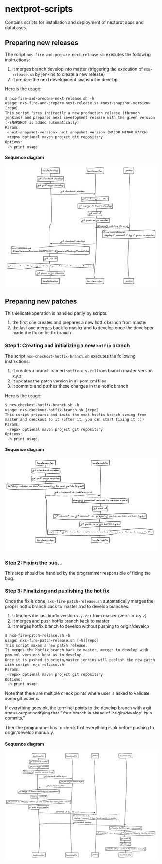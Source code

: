 # nextprot-scripts


Contains scripts for installation and deployment of nextprot apps and databases.

## Preparing new releases

The script `nxs-fire-and-prepare-next-release.sh` executes the following instructions:

1. it merges branch develop into master (triggering the execution of `nxs-release.sh` by jenkins to create a new release)
2. it prepare the next development snapshot in develop

Here is the usage:

```
$ nxs-fire-and-prepare-next-release.sh -h
usage: nxs-fire-and-prepare-next-release.sh <next-snapshot-version> [repo]
This script fires indirectly a new production release (through jenkins) and prepares next development release with the given version (-SNAPSHOT is added automatically)
Params:
 <next-snapshot-version> next snapshot version (MAJOR.MINOR.PATCH)
 <repo> optional maven project git repository
Options:
 -h print usage
```

#### Sequence diagram

![diagram](doc/export/fire-and-prepare-next-release.png)

## Preparing new patches

This delicate operation is handled partly by scripts:

1. the first one creates and prepares a new hotfix branch from master
2. the last one merges back to master and to develop once the developer made the fix on hotfix branch

### Step 1: Creating and initializing a new `hotfix` branch

The script `nxs-checkout-hotfix-branch.sh` executes the following instructions:

1. it creates a branch named `hotfix-x.y.z+1` from branch master version x.y.z
2. it updates the patch version in all pom.xml files
3. it commits and pushes those changes in the hotfix branch

Here is the usage:

```
$ nxs-checkout-hotfix-branch.sh -h
usage: nxs-checkout-hotfix-branch.sh [repo]
This script prepares and inits the next hotfix branch coming from master and checkout to it (after it, you can start fixing it :))
Params:
 <repo> optional maven project git repository
Options:
 -h print usage
```

#### Sequence diagram

![diagram](doc/export/checkout-hotfix-branch.png)

### Step 2: Fixing the bug...

This step should be handled by the programmer responsible of fixing the bug.

### Step 3: Finalizing and publishing the hot fix

Once the fix is done, `nxs-fire-patch-release.sh` automatically merges the proper hotfix branch back to master and to develop branches:

1. it fetches the last hotfix version `x.y.z+1` from master (version x.y.z)
2. it merges and push hotfix branch back to master
3. it merges hotfix branch to develop without pushing to origin/develop

```
$ nxs-fire-patch-release.sh -h
usage: nxs-fire-patch-release.sh [-h][repo]
This script makes a new patch release.
It merges the hotfix branch back to master, merges to develop with pom.xml versions kept as in develop.
Once it is pushed to origin/master jenkins will publish the new patch with script 'nxs-release.sh'
Params:
 <repo> optional maven project git repository
Options:
 -h print usage
```

Note that there are multiple check points where user is asked to validate some git actions.

If everything goes ok, the terminal points to the develop branch with a git status output
notifying that "Your branch is ahead of 'origin/develop' by n commits."

Then the programmer has to check that everything is ok before pushing to origin/develop manually.

#### Sequence diagram

![diagram](doc/export/fire-patch-release.png)
